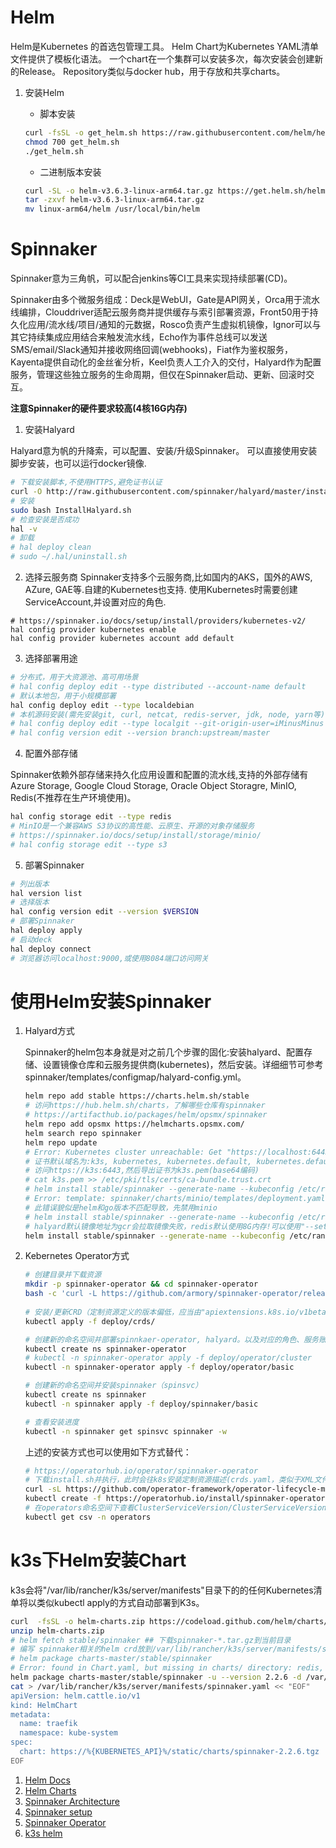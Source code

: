 
# Helm

Helm是Kubernetes 的首选包管理工具。
Helm Chart为Kubernetes YAML清单文件提供了模板化语法。
一个chart在一个集群可以安装多次，每次安装会创建新的Release。
Repository类似与docker hub，用于存放和共享charts。

1. 安装Helm

   + 脚本安装

    ```sh
    curl -fsSL -o get_helm.sh https://raw.githubusercontent.com/helm/helm/master/scripts/get-helm-3
    chmod 700 get_helm.sh
    ./get_helm.sh
    ```

   + 二进制版本安装

    ```sh
    curl -SL -o helm-v3.6.3-linux-arm64.tar.gz https://get.helm.sh/helm-v3.6.3-linux-arm64.tar.gz
    tar -zxvf helm-v3.6.3-linux-arm64.tar.gz
    mv linux-arm64/helm /usr/local/bin/helm
    ```

# Spinnaker
   
   Spinnaker意为三角帆，可以配合jenkins等CI工具来实现持续部署(CD)。
   
   Spinnaker由多个微服务组成：Deck是WebUI，Gate是API网关，Orca用于流水线编排，Clouddriver适配云服务商并提供缓存与索引部署资源，Front50用于持久化应用/流水线/项目/通知的元数据，Rosco负责产生虚拟机镜像，Ignor可以与其它持续集成应用结合来触发流水线，Echo作为事件总线可以发送SMS/email/Slack通知并接收网络回调(webhooks)，Fiat作为鉴权服务，Kayenta提供自动化的金丝雀分析，Keel负责人工介入的交付，Halyard作为配置服务，管理这些独立服务的生命周期，但仅在Spinnaker启动、更新、回滚时交互。

   __注意Spinnaker的硬件要求较高(4核16G内存)__

   1. 安装Halyard
   
   Halyard意为帆的升降索，可以配置、安装/升级Spinnaker。
   可以直接使用安装脚步安装，也可以运行docker镜像.
   ```sh
   # 下载安装脚本,不使用HTTPS,避免证书认证
   curl -O http://raw.githubusercontent.com/spinnaker/halyard/master/install/debian/InstallHalyard.sh
   # 安装
   sudo bash InstallHalyard.sh
   # 检查安装是否成功
   hal -v
   # 卸载
   # hal deploy clean
   # sudo ~/.hal/uninstall.sh
   ```
   
   2. 选择云服务商
   Spinnaker支持多个云服务商,比如国内的AKS，国外的AWS, AZure, GAE等.自建的Kubernetes也支持.
   使用Kubernetes时需要创建ServiceAccount,并设置对应的角色.
   ```
   # https://spinnaker.io/docs/setup/install/providers/kubernetes-v2/
   hal config provider kubernetes enable
   hal config provider kubernetes account add default
   ```
   
   3. 选择部署用途
   
   ```sh
   # 分布式，用于大资源池、高可用场景
   # hal config deploy edit --type distributed --account-name default
   # 默认本地包，用于小规模部署
   hal config deploy edit --type localdebian
   # 本机源码安装(需先安装git, curl, netcat, redis-server, jdk, node, yarn等)，适用于Spinnaker开发人员
   # hal config deploy edit --type localgit --git-origin-user=iMinusMinus
   # hal config version edit --version branch:upstream/master
   ```
   
   4. 配置外部存储
   
   Spinnaker依赖外部存储来持久化应用设置和配置的流水线,支持的外部存储有Azure Storage, Google Cloud Storage, Oracle Object Storagre, MinIO, Redis(不推荐在生产环境使用)。
   
   ```sh
   hal config storage edit --type redis
   # MinIO是一个兼容AWS S3协议的高性能、云原生、开源的对象存储服务
   # https://spinnaker.io/docs/setup/install/storage/minio/
   # hal config storage edit --type s3
   ```
   
   5. 部署Spinnaker
   
   ```sh
   # 列出版本
   hal version list
   # 选择版本
   hal config version edit --version $VERSION
   # 部署Spinnaker
   hal deploy apply
   # 启动deck
   hal deploy connect
   # 浏览器访问localhost:9000,或使用8084端口访问网关
   ```
   
# 使用Helm安装Spinnaker

  1. Halyard方式
  
     Spinnaker的helm包本身就是对之前几个步骤的固化:安装halyard、配置存储、设置镜像仓库和云服务提供商(kubernetes)，然后安装。详细细节可参考spinnaker/templates/configmap/halyard-config.yml。
	 
     ```sh
     helm repo add stable https://charts.helm.sh/stable
     # 访问https://hub.helm.sh/charts，了解哪些仓库有spinnaker
	 # https://artifacthub.io/packages/helm/opsmx/spinnaker
     helm repo add opsmx https://helmcharts.opsmx.com/
     helm search repo spinnaker
     helm repo update
     # Error: Kubernetes cluster unreachable: Get "https://localhost:6443/version?timeout=32s": x509: certificate signed by unknown authority
     # 证书默认域名为:k3s, kubernetes, kubernetes.default, kubernetes.default.svc, kubernetes.default.svc.cluster.local, localhost;默认IP: 127.0.0.1,安装时的ip
     # 访问https://k3s:6443,然后导出证书为k3s.pem(base64编码)
     # cat k3s.pem >> /etc/pki/tls/certs/ca-bundle.trust.crt
     # helm install stable/spinnaker --generate-name --kubeconfig /etc/rancher/k3s/k3s.yaml
     # Error: template: spinnaker/charts/minio/templates/deployment.yaml:210:20: executing "spinnaker/charts/minio/templates/deployment.yaml" at <(not .Values.gcsgateway.enabled) (not .Values.azuregateway.enabled) (not .Values.s3gateway.enabled) (not .Values.b2gateway.enabled)>: can't give argument to non-function not .Values.gcsgateway.enabled
     # 此错误貌似是helm和go版本不匹配导致，先禁用minio
     # helm install stable/spinnaker --generate-name --kubeconfig /etc/rancher/k3s/k3s.yaml --set minio.enabled=false
     # halyard默认镜像地址为gcr会拉取镜像失败，redis默认使用8G内存!可以使用"--set"覆盖默认值，也可以指定文件("-f values.yaml")覆盖默认值
     helm install stable/spinnaker --generate-name --kubeconfig /etc/rancher/k3s/k3s.yaml --create-namespace --set redis.enabled=false,persistence.size=1Gi,halyard.image.repository=gcr.azk8s.cn/spinnaker-marketplace/halyard
     ```
  2. Kebernetes Operator方式
	 
     ```sh
     # 创建目录并下载资源
     mkdir -p spinnaker-operator && cd spinnaker-operator
     bash -c 'curl -L https://github.com/armory/spinnaker-operator/releases/latest/download/manifests.tgz | tar -xz'
      
     # 安装/更新CRD（定制资源定义的版本偏低，应当由"apiextensions.k8s.io/v1beta1"升级到"apiextensions.k8s.io/v1"）
     kubectl apply -f deploy/crds/
     
     # 创建新的命名空间并部署spinnkaer-operator, halyard。以及对应的角色、服务账号
     kubectl create ns spinnaker-operator
     # kubectl -n spinnaker-operator apply -f deploy/operator/cluster
     kubectl -n spinnaker-operator apply -f deploy/operator/basic
     
     # 创建新的命名空间并安装spinnaker（spinsvc）
     kubectl create ns spinnaker
     kubectl -n spinnaker apply -f deploy/spinnaker/basic
     
     # 查看安装进度
     kubectl -n spinnaker get spinsvc spinnaker -w
     ```
	 
	 上述的安装方式也可以使用如下方式替代：
	 
	 ```sh
     # https://operatorhub.io/operator/spinnaker-operator
	 # 下载install.sh并执行，此时会往k8s安装定制资源描述(crds.yaml，类似于XML文件的DTD/schema)、创建命名空间/服务账号/集群角色/部署olm(olm.yaml)
     curl -sL https://github.com/operator-framework/operator-lifecycle-manager/releases/download/v0.18.3/install.sh | bash -s v0.18.3
     kubectl create -f https://operatorhub.io/install/spinnaker-operator.yaml
	 # 在operators命名空间下查看ClusterServiceVersion/ClusterServiceVersionSpec
     kubectl get csv -n operators
     ```
	 
# k3s下Helm安装Chart
	 
  k3s会将"/var/lib/rancher/k3s/server/manifests"目录下的的任何Kubernetes清单将以类似kubectl apply的方式自动部署到K3s。	 

  ```sh
  curl  -fsSL -o helm-charts.zip https://codeload.github.com/helm/charts/zip/refs/heads/master
  unzip helm-charts.zip
  # helm fetch stable/spinnaker ## 下载spinnaker-*.tar.gz到当前目录 
  # 编写 spinnaker相关的helm crd放到/var/lib/rancher/k3s/server/manifests/spinnaker.yaml, /var/lib/rancher/k3s/server/static/charts/spinnaker-{version}.tar.gz
  # helm package charts-master/stable/spinnaker
  # Error: found in Chart.yaml, but missing in charts/ directory: redis, minio
  helm package charts-master/stable/spinnaker -u --version 2.2.6 -d /var/lib/rancher/k3s/server/static/charts/
  cat > /var/lib/rancher/k3s/server/manifests/spinnaker.yaml << "EOF"
  apiVersion: helm.cattle.io/v1
  kind: HelmChart
  metadata:
    name: traefik
    namespace: kube-system
  spec:
    chart: https://%{KUBERNETES_API}%/static/charts/spinnaker-2.2.6.tgz
  EOF
  ```
  
1. [Helm Docs](https://helm.sh/zh/docs/)
2. [Helm Charts](https://github.com/helm/charts)
3. [Spinnaker Architecture](https://spinnaker.io/docs/reference/architecture/)
4. [Spinnaker setup](https://spinnaker.io/docs/setup/quickstart/)
5. [Spinnaker Operator](https://github.com/armory/spinnaker-operator)
6. [k3s helm](https://docs.rancher.cn/docs/k3s/helm/_index/)
